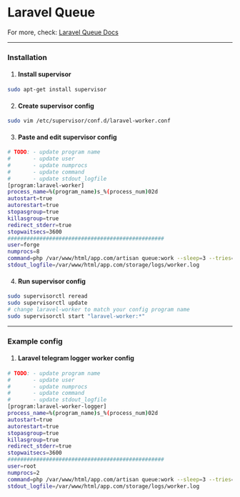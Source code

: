 # Laravel Queue

For more, check: [Laravel Queue Docs](https://laravel.com/docs/11.x/queues)

---
### Installation

1. #### Install supervisor

```bash
sudo apt-get install supervisor
```

2. #### Create supervisor config

```bash 
sudo vim /etc/supervisor/conf.d/laravel-worker.conf
```

3. #### Paste and edit supervisor config

```bash
# TODO: - update program name
#       - update user
#       - update numprocs
#       - update command
#       - update stdout_logfile
[program:laravel-worker] 
process_name=%(program_name)s_%(process_num)02d
autostart=true
autorestart=true
stopasgroup=true
killasgroup=true
redirect_stderr=true
stopwaitsecs=3600
#################################################
user=forge
numprocs=8 
command=php /var/www/html/app.com/artisan queue:work --sleep=3 --tries=3 --max-time=3600 #--queue=high
stdout_logfile=/var/www/html/app.com/storage/logs/worker.log
```

4. #### Run supervisor config

```bash
sudo supervisorctl reread
sudo supervisorctl update
# change laravel-worker to match your config program name
sudo supervisorctl start "laravel-worker:*"
```

---
### Example config

1. #### Laravel telegram logger worker config

```bash
# TODO: - update program name
#       - update user
#       - update numprocs
#       - update command
#       - update stdout_logfile
[program:laravel-worker-logger]
process_name=%(program_name)s_%(process_num)02d
autostart=true
autorestart=true
stopasgroup=true
killasgroup=true
redirect_stderr=true
stopwaitsecs=3600
#################################################
user=root  
numprocs=2 
command=php /var/www/html/app.com/artisan queue:work --sleep=3 --tries=3 --max-time=3600 --queue=telegram-logger
stdout_logfile=/var/www/html/app.com/storage/logs/worker.log
```